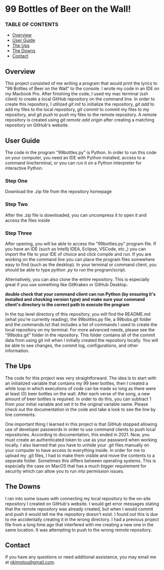 # 99 Bottles of Beer on the Wall!

### TABLE OF CONTENTS

* [Overview](#overview)
* [User Guide](#user-guide)
*  [The Ups](#the-ups)
*  [The Downs](#the-downs)
*  [Contact](#contact)

## Overview 
This project consisted of me writing a program that would print the lyrics to "99 Bottles of Beer on the Wall" to the console. I wrote my code in an IDE on my Macbook Pro. After finishing the code, I used my mac terminal (ssh client) to create a local GitHub repository on the command line. 
In order to create this repository, I utilized *git init* to initialize the repository, *git add* to add my files to the local repository, *git commit* to commit my files to my repository, and *git push* to push my files to the remote repository. 
A remote repository is created using *git remote add origin <repository url>* after creating a matching repository on GitHub's website. 
  
## User Guide
The code in the program "99bottles.py" is Python. In order to run this code on your computer, you need an IDE with Python installed, access to a command line/terminal, or you can run it on a Python interpreter for interactive Python. 

### Step One
  Download the .zip file from the repository homepage
### Step Two
  After the .zip file is downloaded, you can uncompress it to open it and access the files inside 
### Step Three 
  After opening, you will be able to access the "99bottles.py" program file. 
  If you have an IDE (such as Intellij IDEA, Eclipse, VSCode, etc.,) you can import the file to your IDE of choice and click compile and run. 
  If you are working on the command line you can place the program files somewhere easy to find (such as the desktop). In your terminal or command client, you should be able to type *python <your file>.py* to run the program/script. 
  
Alternatively, you can also clone the entire repository. This is especially great if you use something like GitKraken or GitHub Desktop.
 
  **double check that your command client can run Python (by ensuring it's installed and checking version type) and make sure your command client's directory is the correct path to execute the program**

In the top level directory of this repository, you will find the README.md (what you're currently reading), the 99bottles.py file, a 99bobs.git folder and the commands.txt that includes a list of commands I used to create the local repository on my terminal. 
For more advanced needs, please see the "99bobs.git" folder in the repository. This folder contains all of the commit data from using git init when I initially created the repository locally. You will be able to see changes, the commit log, configurations, and other information. 
  
 ## The Ups 
The code for this project was very straightforward. The idea is to start with an initialized variable that contains my 99 beer bottles, then I created a while loop in which executions of code can be made so long as there were at least (0) beer bottles on the wall. After each verse of the song, a new amount of beer bottles is required. In order to do this, you can subtract 1 from your initial variable and set it to the original variable name. 
Please check out the documentation in the code and take a look to see the line by line comments. 

One important thing I learned in this project is that GitHub stopped allowing use of developer passwords in order to use command clients to push local repositories. According to documentation, this ended in 2021. Now, you must create an authenticated token to use as your password when working locally. 
I also learned that you have to unhide your .git files manually on your computer to have access to everything inside. In order for me to upload my .git files, I had to make them visible and move the contents to a separate folder. Sometimes this differs between operating systems. This is especially the case on MacOS that has a much bigger requirement for security which can allow you to run into permission issues. 
  
## The Downs
I ran into some issues with connecting my local repository to the on-site repository I created on GitHub's website. I would get error messages stating that the remote repository was already created, but when I would commit and push it would tell me the repository doesn't exist. I found out this is due to me accidentally creating it in the wrong directory. I had a previous project file from a long time ago that interfered with me creating a new one in the same location. It was attempting to push to the wrong remote repository. 
  
## Contact
If you have any questions or need additional assistance, you may email me at nkimotou@gmail.com. 

  
